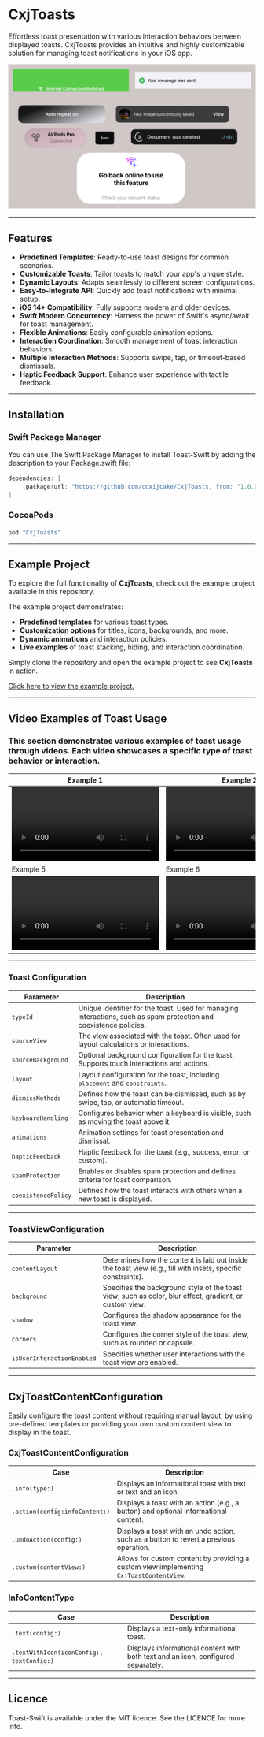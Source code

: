 # CxjToasts 

Effortless toast presentation with various interaction behaviors between displayed toasts. CxjToasts provides an intuitive and highly customizable solution for managing toast notifications in your iOS app.

<img src="assets/toasts.png">

---

## Features
- **Predefined Templates**: Ready-to-use toast designs for common scenarios.
- **Customizable Toasts**: Tailor toasts to match your app's unique style.
- **Dynamic Layouts**: Adapts seamlessly to different screen configurations.
- **Easy-to-Integrate API**: Quickly add toast notifications with minimal setup.
- **iOS 14+ Compatibility**: Fully supports modern and older devices.
- **Swift Modern Concurrency**: Harness the power of Swift's async/await for toast management.
- **Flexible Animations**: Easily configurable animation options.
- **Interaction Coordination**: Smooth management of toast interaction behaviors.
- **Multiple Interaction Methods**: Supports swipe, tap, or timeout-based dismissals.
- **Haptic Feedback Support**: Enhance user experience with tactile feedback.

---

## Installation

### Swift Package Manager
You can use The Swift Package Manager to install Toast-Swift by adding the description to your Package.swift file:
```swift
dependencies: [
	.package(url: "https://github.com/coxijcake/CxjToasts, from: "1.0.0")
]
```

### CocoaPods
```swift
pod "CxjToasts"
```

---


## Example Project

To explore the full functionality of **CxjToasts**, check out the example project available in this repository. 

The example project demonstrates:
- **Predefined templates** for various toast types.
- **Customization options** for titles, icons, backgrounds, and more.
- **Dynamic animations** and interaction policies.
- **Live examples** of toast stacking, hiding, and interaction coordination.

Simply clone the repository and open the example project to see **CxjToasts** in action.

[Click here to view the example project.](https://github.com/coxijcake/CxjToasts/tree/develop/Example)

---

## Video Examples of Toast Usage

### This section demonstrates various examples of toast usage through videos. Each video showcases a specific type of toast behavior or interaction.

| Example 1         | Example 2         | Example 3         | Example 4         |
|--------------------|-------------------|-------------------|-------------------|
| ![Toast Type 1](assets/native.mov) | ![Toast Type 2](assets/undo.mov) | ![Toast Type 3](assets/bottom_primary.mov) | ![Toast Type 4](assets/global_status.mov) |
| Example 5         | Example 6         | Example 7         | Example 8         |
| ![Toast Type 5](assets/side_presenting.mov) | ![Toast Type 6](assets/action_event.mov) | ![Toast Type 7](assets/compact_action_description.mov) | ![Toast Type 8](assets/top_straight.mov) |

---

### Toast Configuration

| **Parameter**         | **Description**                                                                                                              |
|-----------------------|----------------------------------------------------------------------------------------------------------------------------|
| `typeId`             	| Unique identifier for the toast. Used for managing interactions, such as spam protection and coexistence policies.          |
| `sourceView`         	| The view associated with the toast. Often used for layout calculations or interactions.                                     |
| `sourceBackground`   	| Optional background configuration for the toast. Supports touch interactions and actions.                                   |
| `layout`             	| Layout configuration for the toast, including `placement` and `constraints`.                                               |
| `dismissMethods`     	| Defines how the toast can be dismissed, such as by swipe, tap, or automatic timeout.                                        |
| `keyboardHandling`   	| Configures behavior when a keyboard is visible, such as moving the toast above it.                                         |
| `animations`         	| Animation settings for toast presentation and dismissal.                                                                    |
| `hapticFeedback`     	| Haptic feedback for the toast (e.g., success, error, or custom).                                                           |
| `spamProtection`     	| Enables or disables spam protection and defines criteria for toast comparison.                                             |
| `coexistencePolicy`  	| Defines how the toast interacts with others when a new toast is displayed.                                                 |

---

### ToastViewConfiguration

| **Parameter**            | **Description**                                                                                                  |
|--------------------------|------------------------------------------------------------------------------------------------------------------|
| `contentLayout`          | Determines how the content is laid out inside the toast view (e.g., fill with insets, specific constraints).     |
| `background`             | Specifies the background style of the toast view, such as color, blur effect, gradient, or custom view.          |
| `shadow`                 | Configures the shadow appearance for the toast view.                                                             |
| `corners`                | Configures the corner style of the toast view, such as rounded or capsule.                                       |
| `isUserInteractionEnabled` | Specifies whether user interactions with the toast view are enabled.                                           |

---

## CxjToastContentConfiguration

Easily configure the toast content without requiring manual layout, by using pre-defined templates or providing your own custom content view to display in the toast.

### CxjToastContentConfiguration

| Case                              | Description                                                                                   |
|-----------------------------------|-----------------------------------------------------------------------------------------------|
| `.info(type:)`                    | Displays an informational toast with text or text and an icon.                               |
| `.action(config:infoContent:)`    | Displays a toast with an action (e.g., a button) and optional informational content.          |
| `.undoAction(config:)`            | Displays a toast with an undo action, such as a button to revert a previous operation.        |
| `.custom(contentView:)`           | Allows for custom content by providing a custom view implementing `CxjToastContentView`.      |

### InfoContentType

| Case                                     | Description                                                                               |
|------------------------------------------|-------------------------------------------------------------------------------------------|
| `.text(config:)`                         | Displays a text-only informational toast.                                                |
| `.textWithIcon(iconConfig:, textConfig:)`| Displays informational content with both text and an icon, configured separately.         |

---

## Licence
Toast-Swift is available under the MIT licence. See the LICENCE for more info.



